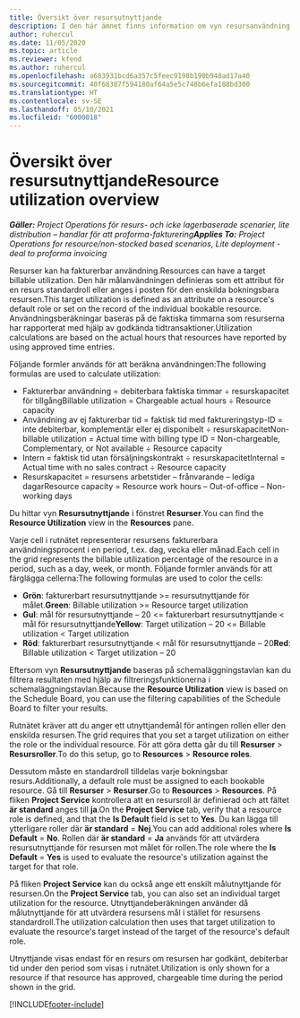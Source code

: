 ```yaml
---
title: Översikt över resursutnyttjande
description: I den här ämnet finns information om vyn resursanvändning i Project Operations.
author: ruhercul
ms.date: 11/05/2020
ms.topic: article
ms.reviewer: kfend
ms.author: ruhercul
ms.openlocfilehash: a683931bcd6a357c5feec9198b190b948ad17a40
ms.sourcegitcommit: 40f68387f594180af64a5e5c748b6efa188bd300
ms.translationtype: HT
ms.contentlocale: sv-SE
ms.lasthandoff: 05/10/2021
ms.locfileid: "6000818"
---
```

# <a name="resource-utilization-overview"></a><span data-ttu-id="abd23-103">Översikt över resursutnyttjande</span><span class="sxs-lookup"><span data-stu-id="abd23-103">Resource utilization overview</span></span>

<span data-ttu-id="abd23-104">_**Gäller:** Project Operations för resurs- och icke lagerbaserade scenarier, lite distribution – handlar för att proforma-fakturering_</span><span class="sxs-lookup"><span data-stu-id="abd23-104">_**Applies To:** Project Operations for resource/non-stocked based scenarios, Lite deployment - deal to proforma invoicing_</span></span>

<span data-ttu-id="abd23-105">Resurser kan ha fakturerbar användning.</span><span class="sxs-lookup"><span data-stu-id="abd23-105">Resources can have a target billable utilization.</span></span> <span data-ttu-id="abd23-106">Den här målanvändningen definieras som ett attribut för en resurs standardroll eller anges i posten för den enskilda bokningsbara resursen.</span><span class="sxs-lookup"><span data-stu-id="abd23-106">This target utilization is defined as an attribute on a resource's default role or set on the record of the individual bookable resource.</span></span> <span data-ttu-id="abd23-107">Användningsberäkningar baseras på de faktiska timmarna som resurserna har rapporterat med hjälp av godkända tidtransaktioner.</span><span class="sxs-lookup"><span data-stu-id="abd23-107">Utilization calculations are based on the actual hours that resources have reported by using approved time entries.</span></span>

<span data-ttu-id="abd23-108">Följande formler används för att beräkna användningen:</span><span class="sxs-lookup"><span data-stu-id="abd23-108">The following formulas are used to calculate utilization:</span></span>

  - <span data-ttu-id="abd23-109">Fakturerbar användning = debiterbara faktiska timmar ÷ resurskapacitet för tillgång</span><span class="sxs-lookup"><span data-stu-id="abd23-109">Billable utilization = Chargeable actual hours ÷ Resource capacity</span></span>
  - <span data-ttu-id="abd23-110">Användning av ej fakturerbar tid = faktisk tid med faktureringstyp-ID = inte debiterbar, komplementär eller ej disponibelt ÷ resurskapacitet</span><span class="sxs-lookup"><span data-stu-id="abd23-110">Non-billable utilization = Actual time with billing type ID = Non-chargeable, Complementary, or Not available ÷ Resource capacity</span></span>
  - <span data-ttu-id="abd23-111">Intern = faktisk tid utan försäljningskontrakt ÷ resurskapacitet</span><span class="sxs-lookup"><span data-stu-id="abd23-111">Internal = Actual time with no sales contract ÷ Resource capacity</span></span>
  - <span data-ttu-id="abd23-112">Resurskapacitet = resursens arbetstider – frånvarande – lediga dagar</span><span class="sxs-lookup"><span data-stu-id="abd23-112">Resource capacity = Resource work hours – Out-of-office – Non-working days</span></span>

<span data-ttu-id="abd23-113">Du hittar vyn **Resursutnyttjande** i fönstret **Resurser**.</span><span class="sxs-lookup"><span data-stu-id="abd23-113">You can find the **Resource Utilization** view in the **Resources** pane.</span></span>

<span data-ttu-id="abd23-114">Varje cell i rutnätet representerar resursens fakturerbara användningsprocent i en period, t.ex. dag, vecka eller månad.</span><span class="sxs-lookup"><span data-stu-id="abd23-114">Each cell in the grid represents the billable utilization percentage of the resource in a period, such as a day, week, or month.</span></span> <span data-ttu-id="abd23-115">Följande formler används för att färglägga cellerna:</span><span class="sxs-lookup"><span data-stu-id="abd23-115">The following formulas are used to color the cells:</span></span>

  - <span data-ttu-id="abd23-116">**Grön**: fakturerbart resursutnyttjande >= resursutnyttjande för målet.</span><span class="sxs-lookup"><span data-stu-id="abd23-116">**Green**: Billable utilization >= Resource target utilization</span></span>
  - <span data-ttu-id="abd23-117">**Gul**: mål för resursutnyttjande – 20 <= fakturerbart resursutnyttjande < mål för resursutnyttjande</span><span class="sxs-lookup"><span data-stu-id="abd23-117">**Yellow**: Target utilization – 20 <= Billable utilization < Target utilization</span></span>
  - <span data-ttu-id="abd23-118">**Röd**: fakturerbart resursutnyttjande < mål för resursutnyttjande – 20</span><span class="sxs-lookup"><span data-stu-id="abd23-118">**Red**: Billable utilization < Target utilization – 20</span></span>

<span data-ttu-id="abd23-119">Eftersom vyn **Resursutnyttjande** baseras på schemaläggningstavlan kan du filtrera resultaten med hjälp av filtreringsfunktionerna i schemaläggningstavlan.</span><span class="sxs-lookup"><span data-stu-id="abd23-119">Because the **Resource Utilization** view is based on the Schedule Board, you can use the filtering capabilities of the Schedule Board to filter your results.</span></span>

<span data-ttu-id="abd23-120">Rutnätet kräver att du anger ett utnyttjandemål för antingen rollen eller den enskilda resursen.</span><span class="sxs-lookup"><span data-stu-id="abd23-120">The grid requires that you set a target utilization on either the role or the individual resource.</span></span> <span data-ttu-id="abd23-121">För att göra detta går du till **Resurser** > **Resursroller**.</span><span class="sxs-lookup"><span data-stu-id="abd23-121">To do this setup, go to **Resources** > **Resource roles**.</span></span>

<span data-ttu-id="abd23-122">Dessutom måste en standardroll tilldelas varje bokningsbar resurs.</span><span class="sxs-lookup"><span data-stu-id="abd23-122">Additionally, a default role must be assigned to each bookable resource.</span></span> <span data-ttu-id="abd23-123">Gå till **Resurser** > **Resurser**.</span><span class="sxs-lookup"><span data-stu-id="abd23-123">Go to **Resources** > **Resources**.</span></span> <span data-ttu-id="abd23-124">På fliken **Project Service** kontrollera att en resursroll är definierad och att fältet **är standard** anges till **ja**.</span><span class="sxs-lookup"><span data-stu-id="abd23-124">On the **Project Service** tab, verify that a resource role is defined, and that the **Is Default** field is set to **Yes**.</span></span> <span data-ttu-id="abd23-125">Du kan lägga till ytterligare roller där **är standard** = **Nej**.</span><span class="sxs-lookup"><span data-stu-id="abd23-125">You can add additional roles where **Is Default** = **No**.</span></span> <span data-ttu-id="abd23-126">Rollen där **är standard** = **Ja** används för att utvärdera resursutnyttjande för resursen mot målet för rollen.</span><span class="sxs-lookup"><span data-stu-id="abd23-126">The role where the **Is Default** = **Yes** is used to evaluate the resource's utilization against the target for that role.</span></span>

<span data-ttu-id="abd23-127">På fliken **Project Service** kan du också ange ett enskilt målutnyttjande för resursen.</span><span class="sxs-lookup"><span data-stu-id="abd23-127">On the **Project Service** tab, you can also set an individual target utilization for the resource.</span></span> <span data-ttu-id="abd23-128">Utnyttjandeberäkningen använder då målutnyttjande för att utvärdera resursens mål i stället för resursens standardroll.</span><span class="sxs-lookup"><span data-stu-id="abd23-128">The utilization calculation then uses that target utilization to evaluate the resource's target instead of the target of the resource's default role.</span></span>

<span data-ttu-id="abd23-129">Utnyttjande visas endast för en resurs om resursen har godkänt, debiterbar tid under den period som visas i rutnätet.</span><span class="sxs-lookup"><span data-stu-id="abd23-129">Utilization is only shown for a resource if that resource has approved, chargeable time during the period shown in the grid.</span></span>


[!INCLUDE[footer-include](../includes/footer-banner.md)]